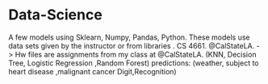 # Data-Science
A few models using Sklearn, Numpy, Pandas, Python.
These models use data sets given by the instructor or from libraries . CS 4661. @CalStateLA.
-> Hw files are assignments from my class at @CalStateLA.
(KNN, Decision Tree, Logistic Regression ,Random Forest)
predictions: (weather, subject to heart disease ,malignant cancer Digit,Recognition)
